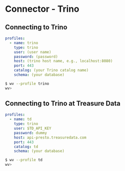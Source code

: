 # Connector - Trino

## Connecting to Trino

```yaml title='~/.wvlet/profiles.yaml'
profiles:
  - name: trino
    type: trino
    user: (user name)
    password: (password)
    host: (trino host name, e.g., localhost:8080)
    port: 443
    catalog: (your Trino catalog name)
    schema: (your database)
```

```bash
$ wv --profile trino 
wv>
```


## Connecting to Trino at Treasure Data 

```yaml title='~/.wvlet/profiles.yaml'
profiles:
  - name: td
    type: trino
    user: $TD_API_KEY
    password: dummy
    host: api-presto.treasuredata.com
    port: 443
    catalog: td
    schema: (your database)
```

```bash
$ wv --profile td
wv> 
```
